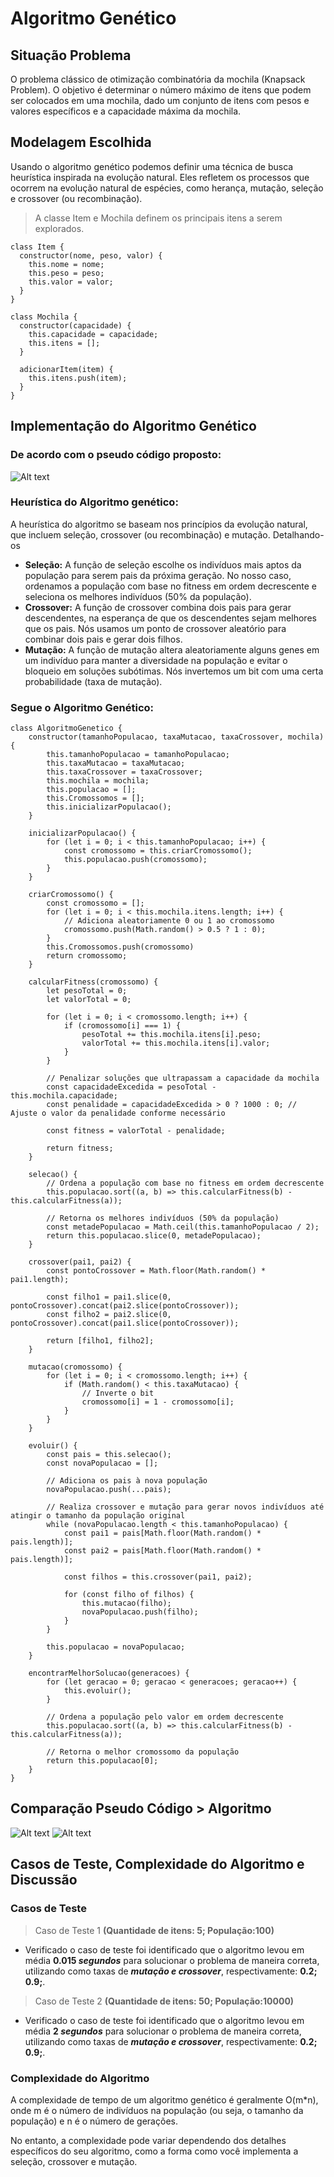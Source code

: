 # Algoritmo Genético
## Situação Problema
O problema clássico de otimização combinatória da mochila (Knapsack Problem). O objetivo é determinar o número máximo de itens que podem ser colocados em uma mochila, dado um conjunto de itens com pesos e valores específicos e a capacidade máxima da mochila.
## Modelagem Escolhida 
Usando o algoritmo genético podemos definir uma técnica de busca heurística inspirada na evolução natural. Eles refletem os processos que ocorrem na evolução natural de espécies, como herança, mutação, seleção e crossover (ou recombinação).

>A classe Item e Mochila definem os principais itens a serem explorados.

~~~
class Item {
  constructor(nome, peso, valor) {
    this.nome = nome;
    this.peso = peso;
    this.valor = valor;
  }
}

class Mochila {
  constructor(capacidade) {
    this.capacidade = capacidade;
    this.itens = [];
  }

  adicionarItem(item) {
    this.itens.push(item);
  }
}
~~~

## Implementação do Algoritmo Genético
### De acordo com o pseudo código proposto:
![Alt text](image.png)

### Heurística do Algoritmo genético:
A heurística do algoritmo se baseam nos princípios da evolução natural, que incluem seleção, crossover (ou recombinação) e mutação. Detalhando-os

- **Seleção:** A função de seleção escolhe os indivíduos mais aptos da população para serem pais da próxima geração. No nosso caso, ordenamos a população com base no fitness em ordem decrescente e seleciona os melhores indivíduos (50% da população).
- **Crossover:** A função de crossover combina dois pais para gerar descendentes, na esperança de que os descendentes sejam melhores que os pais. Nós usamos um ponto de crossover aleatório para combinar dois pais e gerar dois filhos.
- **Mutação:**  A função de mutação altera aleatoriamente alguns genes em um indivíduo para manter a diversidade na população e evitar o bloqueio em soluções subótimas. Nós invertemos um bit com uma certa probabilidade (taxa de mutação).

### Segue o Algoritmo Genético:
~~~
class AlgoritmoGenetico {
    constructor(tamanhoPopulacao, taxaMutacao, taxaCrossover, mochila) {
        this.tamanhoPopulacao = tamanhoPopulacao;
        this.taxaMutacao = taxaMutacao;
        this.taxaCrossover = taxaCrossover;
        this.mochila = mochila;
        this.populacao = [];
        this.Cromossomos = [];
        this.inicializarPopulacao();
    }

    inicializarPopulacao() {
        for (let i = 0; i < this.tamanhoPopulacao; i++) {
            const cromossomo = this.criarCromossomo();
            this.populacao.push(cromossomo);
        }
    }

    criarCromossomo() {
        const cromossomo = [];
        for (let i = 0; i < this.mochila.itens.length; i++) {
            // Adiciona aleatoriamente 0 ou 1 ao cromossomo
            cromossomo.push(Math.random() > 0.5 ? 1 : 0);
        }
        this.Cromossomos.push(cromossomo)
        return cromossomo;
    }

    calcularFitness(cromossomo) {
        let pesoTotal = 0;
        let valorTotal = 0;

        for (let i = 0; i < cromossomo.length; i++) {
            if (cromossomo[i] === 1) {
                pesoTotal += this.mochila.itens[i].peso;
                valorTotal += this.mochila.itens[i].valor;
            }
        }

        // Penalizar soluções que ultrapassam a capacidade da mochila
        const capacidadeExcedida = pesoTotal - this.mochila.capacidade;
        const penalidade = capacidadeExcedida > 0 ? 1000 : 0; // Ajuste o valor da penalidade conforme necessário

        const fitness = valorTotal - penalidade;

        return fitness;
    }

    selecao() {
        // Ordena a população com base no fitness em ordem decrescente
        this.populacao.sort((a, b) => this.calcularFitness(b) - this.calcularFitness(a));

        // Retorna os melhores indivíduos (50% da população)
        const metadePopulacao = Math.ceil(this.tamanhoPopulacao / 2);
        return this.populacao.slice(0, metadePopulacao);
    }

    crossover(pai1, pai2) {
        const pontoCrossover = Math.floor(Math.random() * pai1.length);

        const filho1 = pai1.slice(0, pontoCrossover).concat(pai2.slice(pontoCrossover));
        const filho2 = pai2.slice(0, pontoCrossover).concat(pai1.slice(pontoCrossover));

        return [filho1, filho2];
    }

    mutacao(cromossomo) {
        for (let i = 0; i < cromossomo.length; i++) {
            if (Math.random() < this.taxaMutacao) {
                // Inverte o bit
                cromossomo[i] = 1 - cromossomo[i];
            }
        }
    }

    evoluir() {
        const pais = this.selecao();
        const novaPopulacao = [];

        // Adiciona os pais à nova população
        novaPopulacao.push(...pais);

        // Realiza crossover e mutação para gerar novos indivíduos até atingir o tamanho da população original
        while (novaPopulacao.length < this.tamanhoPopulacao) {
            const pai1 = pais[Math.floor(Math.random() * pais.length)];
            const pai2 = pais[Math.floor(Math.random() * pais.length)];

            const filhos = this.crossover(pai1, pai2);

            for (const filho of filhos) {
                this.mutacao(filho);
                novaPopulacao.push(filho);
            }
        }

        this.populacao = novaPopulacao;
    }

    encontrarMelhorSolucao(generacoes) {
        for (let geracao = 0; geracao < generacoes; geracao++) {
            this.evoluir();
        }

        // Ordena a população pelo valor em ordem decrescente
        this.populacao.sort((a, b) => this.calcularFitness(b) - this.calcularFitness(a));

        // Retorna o melhor cromossomo da população
        return this.populacao[0];
    }
}
~~~

## Comparação Pseudo Código > Algoritmo
![Alt text](genetic3-1.png)
![Alt text](genetic4-1.png)

## Casos de Teste, Complexidade do Algoritmo e Discussão
### Casos de Teste

> Caso de Teste 1 **(Quantidade de itens: 5; População:100)**
- Verificado o caso de teste foi identificado que o algoritmo levou em média <strong>0.015 *segundos*</strong> para solucionar o problema de maneira correta, utilizando como taxas de **<em>mutação e crossover</em>**, respectivamente: **0.2; 0.9;**.

> Caso de Teste 2 **(Quantidade de itens: 50; População:10000)**
- Verificado o caso de teste foi identificado que o algoritmo levou em média <strong>2 *segundos*</strong> para solucionar o problema de maneira correta, utilizando como taxas de **<em>mutação e crossover</em>**, respectivamente: **0.2; 0.9;**.

### Complexidade do Algoritmo
A complexidade de tempo de um algoritmo genético é geralmente O(m*n), onde m é o número de indivíduos na população (ou seja, o tamanho da população) e n é o número de gerações. 

No entanto, a complexidade pode variar dependendo dos detalhes específicos do seu algoritmo, como a forma como você implementa a seleção, crossover e mutação.